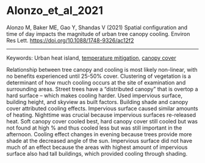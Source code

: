 # Alonzo_et_al_2021

Alonzo M, Baker ME, Gao Y, Shandas V (2021) Spatial configuration and time of day impacts the magnitude of urban tree canopy cooling. Environ Res Lett. https://doi.org/10.1088/1748-9326/ac12f2

---

Keywords: Urban heat island, [temperature mitigation](../topics/TemperatureMitigation.qmd), [canopy cover](../topics/CanopyCover.qmd)	 

Relationship between tree canopy and cooling is most likely non-linear, with no benefits experienced until 25-50% cover. Clustering of vegetation is a determinant of how much cooling occurs at the site of examination and surrounding areas. Street trees have a “distributed canopy” that is overtop a hard surface – which makes cooling harder. Used impervious surface, building height, and skyview as built factors. Building shade and canopy cover attributed cooling effects. Impervious surface caused similar amounts of heating. Nighttime was crucial because impervious surfaces re-released heat. Soft canopy cover cooled best, hard canopy cover still cooled but was not found at high % and thus cooled less but was still important in the afternoon. Cooling effect changes in evening because trees provide more shade at the decreased angle of the sun. Impervious surface did not have much of an effect because the areas with highest amount of impervious surface also had tall buildings, which provided cooling through shading.
